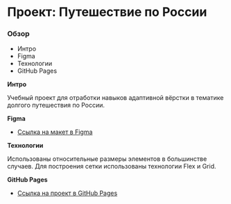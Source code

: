 # Проект: Путешествие по России

### Обзор
* Интро
* Figma
* Технологии
* GitHub Pages

**Интро**

Учебный проект для отработки навыков адаптивной вёрстки в тематике долгого путешествия по России.

**Figma**

* [Ссылка на макет в Figma](https://www.figma.com/file/5S2WSbEFL6awjVWJ0NWL8Q/Sprint-3_-Russia-_-desktop-mobile?node-id=28503%3A0)

**Технологии**

Использованы относительные размеры элементов в большинстве случаев.
Для построения сетки использованы технологии Flex и Grid.

**GitHub Pages**
* [Ссылка на проект в GitHub Pages](https://logo883.github.io/russian-travel/)
